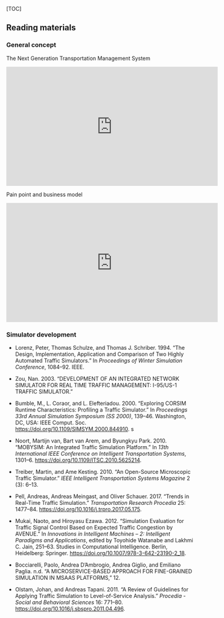 [TOC]



## Reading materials



### General concept

The Next Generation Transportation Management System

<iframe width="560" height="315" src="https://www.youtube.com/embed/nPvXsPaArTU" frameborder="0" allow="accelerometer; autoplay; clipboard-write; encrypted-media; gyroscope; picture-in-picture" allowfullscreen></iframe>



Pain point and business model 

<iframe width="560" height="315" src="https://www.youtube.com/embed/Wj0bFJLs92A" frameborder="0" allow="accelerometer; autoplay; clipboard-write; encrypted-media; gyroscope; picture-in-picture" allowfullscreen></iframe>



### Simulator development 

* Lorenz, Peter, Thomas Schulze, and Thomas J. Schriber. 1994. “The Design, Implementation, Application and Comparison of Two Highly Automated Traffic Simulators.” In *Proceedings of Winter Simulation Conference*, 1084–92. IEEE.

* Zou, Nan. 2003. “DEVELOPMENT OF AN INTEGRATED NETWORK SIMULATOR FOR REAL TIME TRAFFIC MANAGEMENT: I-95/US-1 TRAFFIC SIMULATOR.”

* Bumble, M., L. Coraor, and L. Elefteriadou. 2000. “Exploring CORSIM Runtime Characteristics: Profiling a Traffic Simulator.” In *Proceedings 33rd Annual Simulation Symposium (SS 2000)*, 139–46. Washington, DC, USA: IEEE Comput. Soc. https://doi.org/10.1109/SIMSYM.2000.844910. s
* Noort, Martijn van, Bart van Arem, and Byungkyu Park. 2010. “MOBYSIM: An Integrated Traffic Simulation Platform.” In *13th International IEEE Conference on Intelligent Transportation Systems*, 1301–6. https://doi.org/10.1109/ITSC.2010.5625214.

* Treiber, Martin, and Ame Kesting. 2010. “An Open-Source Microscopic Traffic Simulator.” *IEEE Intelligent Transportation Systems Magazine* 2 (3): 6–13.

* Pell, Andreas, Andreas Meingast, and Oliver Schauer. 2017. “Trends in Real-Time Traffic Simulation.” *Transportation Research Procedia* 25: 1477–84. https://doi.org/10.1016/j.trpro.2017.05.175.

* Mukai, Naoto, and Hiroyasu Ezawa. 2012. “Simulation Evaluation for Traffic Signal Control Based on Expected Traffic Congestion by AVENUE.” In *Innovations in Intelligent Machines – 2: Intelligent Paradigms and Applications*, edited by Toyohide Watanabe and Lakhmi C. Jain, 251–63. Studies in Computational Intelligence. Berlin, Heidelberg: Springer. https://doi.org/10.1007/978-3-642-23190-2_18.

* Bocciarelli, Paolo, Andrea D’Ambrogio, Andrea Giglio, and Emiliano Paglia. n.d. “A MICROSERVICE-BASED APPROACH FOR FINE-GRAINED SIMULATION IN MSAAS PLATFORMS,” 12.

* Olstam, Johan, and Andreas Tapani. 2011. “A Review of Guidelines for Applying Traffic Simulation to Level-of-Service Analysis.” *Procedia - Social and Behavioral Sciences* 16: 771–80. https://doi.org/10.1016/j.sbspro.2011.04.496.

  